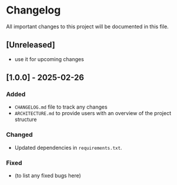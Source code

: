 # Changelog

All important changes to this project will be documented in this file.

## [Unreleased]
- use it for upcoming changes

## [1.0.0] - 2025-02-26
### Added
- `CHANGELOG.md` file to track any changes
- `ARCHITECTURE.md` to provide users with an overview of the project structure

### Changed
- Updated dependencies in `requirements.txt`.

### Fixed
- (to list any fixed bugs here)
